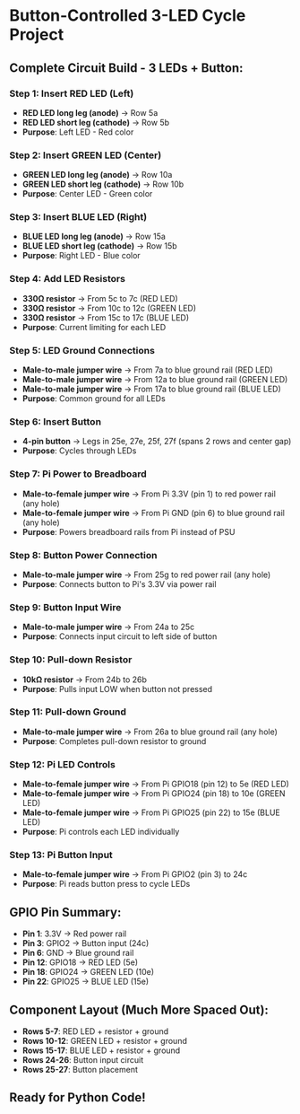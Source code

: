 # Button-Controlled 3-LED Cycle Project

## Complete Circuit Build - 3 LEDs + Button:

### Step 1: Insert RED LED (Left)

- **RED LED long leg (anode)** → Row 5a
- **RED LED short leg (cathode)** → Row 5b
- **Purpose**: Left LED - Red color

### Step 2: Insert GREEN LED (Center)

- **GREEN LED long leg (anode)** → Row 10a
- **GREEN LED short leg (cathode)** → Row 10b
- **Purpose**: Center LED - Green color

### Step 3: Insert BLUE LED (Right)

- **BLUE LED long leg (anode)** → Row 15a
- **BLUE LED short leg (cathode)** → Row 15b
- **Purpose**: Right LED - Blue color

### Step 4: Add LED Resistors

- **330Ω resistor** → From 5c to 7c (RED LED)
- **330Ω resistor** → From 10c to 12c (GREEN LED)
- **330Ω resistor** → From 15c to 17c (BLUE LED)
- **Purpose**: Current limiting for each LED

### Step 5: LED Ground Connections

- **Male-to-male jumper wire** → From 7a to blue ground rail (RED LED)
- **Male-to-male jumper wire** → From 12a to blue ground rail (GREEN LED)
- **Male-to-male jumper wire** → From 17a to blue ground rail (BLUE LED)
- **Purpose**: Common ground for all LEDs

### Step 6: Insert Button

- **4-pin button** → Legs in 25e, 27e, 25f, 27f (spans 2 rows and center gap)
- **Purpose**: Cycles through LEDs

### Step 7: Pi Power to Breadboard

- **Male-to-female jumper wire** → From Pi 3.3V (pin 1) to red power rail (any hole)
- **Male-to-female jumper wire** → From Pi GND (pin 6) to blue ground rail (any hole)
- **Purpose**: Powers breadboard rails from Pi instead of PSU

### Step 8: Button Power Connection

- **Male-to-male jumper wire** → From 25g to red power rail (any hole)
- **Purpose**: Connects button to Pi's 3.3V via power rail

### Step 9: Button Input Wire

- **Male-to-male jumper wire** → From 24a to 25c
- **Purpose**: Connects input circuit to left side of button

### Step 10: Pull-down Resistor

- **10kΩ resistor** → From 24b to 26b
- **Purpose**: Pulls input LOW when button not pressed

### Step 11: Pull-down Ground

- **Male-to-male jumper wire** → From 26a to blue ground rail (any hole)
- **Purpose**: Completes pull-down resistor to ground

### Step 12: Pi LED Controls

- **Male-to-female jumper wire** → From Pi GPIO18 (pin 12) to 5e (RED LED)
- **Male-to-female jumper wire** → From Pi GPIO24 (pin 18) to 10e (GREEN LED)
- **Male-to-female jumper wire** → From Pi GPIO25 (pin 22) to 15e (BLUE LED)
- **Purpose**: Pi controls each LED individually

### Step 13: Pi Button Input

- **Male-to-female jumper wire** → From Pi GPIO2 (pin 3) to 24c
- **Purpose**: Pi reads button press to cycle LEDs

## GPIO Pin Summary:

- **Pin 1**: 3.3V → Red power rail
- **Pin 3**: GPIO2 → Button input (24c)
- **Pin 6**: GND → Blue ground rail
- **Pin 12**: GPIO18 → RED LED (5e)
- **Pin 18**: GPIO24 → GREEN LED (10e)
- **Pin 22**: GPIO25 → BLUE LED (15e)

## Component Layout (Much More Spaced Out):

- **Rows 5-7**: RED LED + resistor + ground
- **Rows 10-12**: GREEN LED + resistor + ground
- **Rows 15-17**: BLUE LED + resistor + ground
- **Rows 24-26**: Button input circuit
- **Rows 25-27**: Button placement

## Ready for Python Code!
